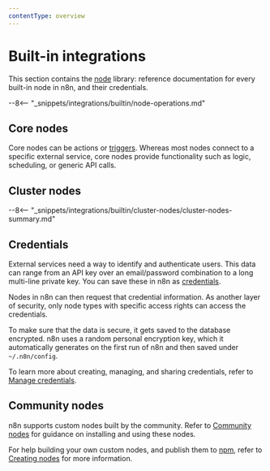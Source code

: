 ```yaml
---
contentType: overview
---
```


# Built-in integrations

This section contains the [node](/glossary.md#node-n8n) library: reference documentation for every built-in node in n8n, and their credentials.

--8<-- "_snippets/integrations/builtin/node-operations.md"

## Core nodes

Core nodes can be actions or [triggers](/glossary.md#trigger-node-n8n). Whereas most nodes connect to a specific external service, core nodes provide functionality such as logic, scheduling, or generic API calls.

## Cluster nodes

--8<-- "_snippets/integrations/builtin/cluster-nodes/cluster-nodes-summary.md"

## Credentials

External services need a way to identify and authenticate users. This data can range from an API key over an email/password combination to a long multi-line private key. You can save these in n8n as [credentials](/glossary.md#credential-n8n).

Nodes in n8n can then request that credential information. As another layer of security, only node types with specific access rights can access the credentials.

To make sure that the data is secure, it gets saved to the database encrypted. n8n uses a random personal encryption key, which it automatically generates on the first run of n8n and then saved under `~/.n8n/config`.

To learn more about creating, managing, and sharing credentials, refer to [Manage credentials](/credentials/index.md).

## Community nodes

n8n supports custom nodes built by the community. Refer to [Community nodes](/integrations/community-nodes/installation/index.md) for guidance on installing and using these nodes.

For help building your own custom nodes, and publish them to [npm](https://www.npmjs.com/), refer to [Creating nodes](/integrations/creating-nodes/overview.md) for more information.
